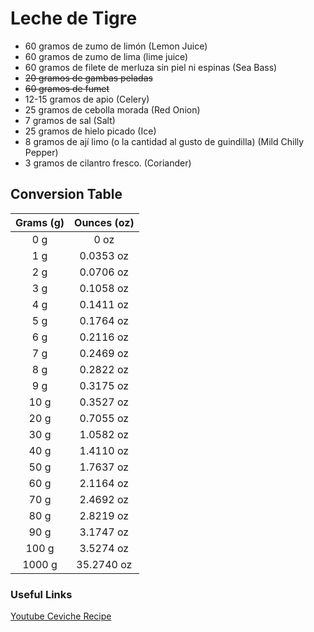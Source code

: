 # Leche de Tigre

- 60 gramos de zumo de limón (Lemon Juice)
- 60 gramos de zumo de lima (lime juice)
- 60 gramos de filete de merluza sin piel ni espinas (Sea Bass)
- ~~20 gramos de gambas peladas~~
- ~~60 gramos de fumet~~
- 12-15 gramos de apio (Celery)
- 25 gramos de cebolla morada (Red Onion)
- 7 gramos de sal (Salt)
- 25 gramos de hielo picado (Ice)
- 8 gramos de ají limo (o la cantidad al gusto de guindilla) (Mild Chilly Pepper)
- 3 gramos de cilantro fresco. (Coriander)

## Conversion Table

| Grams (g) | Ounces (oz) |
| :-------: | :--------:  |
| 0 g       | 0 oz        |
| 1 g       | 0.0353 oz   |
| 2 g       | 0.0706 oz   |
| 3 g       | 0.1058 oz   |
| 4 g       | 0.1411 oz   |
| 5 g       | 0.1764 oz   |
| 6 g       | 0.2116 oz   |
| 7 g       | 0.2469 oz   |
| 8 g       | 0.2822 oz   |
| 9 g       | 0.3175 oz   |
| 10 g      | 0.3527 oz   |
| 20 g      | 0.7055 oz   |
| 30 g      | 1.0582 oz   |
| 40 g      | 1.4110 oz   |
| 50 g      | 1.7637 oz   |
| 60 g      | 2.1164 oz   |
| 70 g      | 2.4692 oz   |
| 80 g      | 2.8219 oz   |
| 90 g      | 3.1747 oz   |
| 100 g     | 3.5274 oz   |
| 1000 g    | 35.2740 oz  |

### Useful Links

[Youtube Ceviche Recipe](https://www.youtube.com/watch?v=FsIQuWLKNV4)
